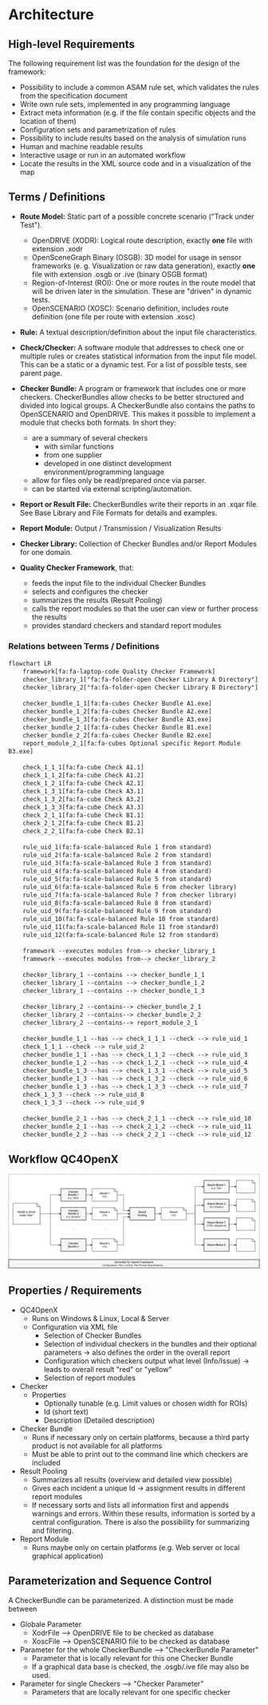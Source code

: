 <!---
Copyright 2023 CARIAD SE.
 
This Source Code Form is subject to the terms of the Mozilla
Public License, v. 2.0. If a copy of the MPL was not distributed
with this file, You can obtain one at https://mozilla.org/MPL/2.0/.
-->

# Architecture

## High-level Requirements

The following requirement list was the foundation for the design of the framework:

- Possibility to include a common ASAM rule set, which validates the rules from the specification
  document
- Write own rule sets, implemented in any programming language
- Extract meta information (e.g. if the file contain specific objects and the location of them)
- Configuration sets and parametrization of rules
- Possibility to include results based on the analysis of simulation runs
- Human and machine readable results
- Interactive usage or run in an automated workflow
- Locate the results in the XML source code and in a visualization of the map

## Terms / Definitions

- **Route Model:** Static part of a possible concrete scenario ("Track under Test").
  - OpenDRIVE (XODR): Logical route description, exactly **one** file with extension .xodr
  - OpenSceneGraph Binary (OSGB): 3D model for usage in sensor frameworks (e. g. Visualization or
    raw data generation), exactly **one** file with extension .osgb or .ive (binary OSGB format)
  - Region-of-Interest (ROI): One or more routes in the route model that will be driven later in the
    simulation. These are "driven" in dynamic tests.
  - OpenSCENARIO (XOSC): Scenario definition, includes route definition (one file per route with
    extension .xosc)
- **Rule:** A textual description/definition about the input file
  characteristics.
- **Check/Checker:** A software module that addresses to check one or multiple
  rules or creates statistical information from the input file model. This can
  be a static or a dynamic test. For a list of possible tests, see parent page.
- **Checker Bundle:** A program or framework that includes one or more checkers. CheckerBundles
  allow checks to be better structured and divided into logical groups. A CheckerBundle also
  contains the paths to OpenSCENARIO and OpenDRIVE. This makes it possible to implement a module
  that checks both formats. In short they:
  - are a summary of several checkers
    - with similar functions
    - from one supplier
    - developed in one distinct development environment/programming language
  - allow for files only be read/prepared once via parser.
  - can be started via external scripting/automation.
- **Report or Result File:** CheckerBundles write their reports in an .xqar file. See Base Library
  and File Formats for details and examples.
- **Report Module:** Output / Transmission / Visualization Results
- **Checker Library:** Collection of Checker Bundles and/or Report Modules for one domain.

- **Quality Checker Framework**, that:
  - feeds the input file to the individual Checker Bundles
  - selects and configures the checker
  - summarizes the results (Result Pooling)
  - calls the report modules so that the user can view or further process the results
  - provides standard checkers and standard report modules

### Relations between Terms / Definitions

```mermaid
flowchart LR
    framework[fa:fa-laptop-code Quality Checker Framework]
    checker_library_1["fa:fa-folder-open Checker Library A Directory"]
    checker_library_2["fa:fa-folder-open Checker Library B Directory"]

    checker_bundle_1_1[fa:fa-cubes Checker Bundle A1.exe]
    checker_bundle_1_2[fa:fa-cubes Checker Bundle A2.exe]
    checker_bundle_1_3[fa:fa-cubes Checker Bundle A3.exe]
    checker_bundle_2_1[fa:fa-cubes Checker Bundle B1.exe]
    checker_bundle_2_2[fa:fa-cubes Checker Bundle B2.exe]
    report_module_2_1[fa:fa-cubes Optional specific Report Module B3.exe]

    check_1_1_1[fa:fa-cube Check A1.1]
    check_1_1_2[fa:fa-cube Check A1.2]
    check_1_2_1[fa:fa-cube Check A2.1]
    check_1_3_1[fa:fa-cube Check A3.1]
    check_1_3_2[fa:fa-cube Check A3.2]
    check_1_3_3[fa:fa-cube Check A3.3]
    check_2_1_1[fa:fa-cube Check B1.1]
    check_2_1_2[fa:fa-cube Check B1.2]
    check_2_2_1[fa:fa-cube Check B2.1]

    rule_uid_1(fa:fa-scale-balanced Rule 1 from standard)
    rule_uid_2(fa:fa-scale-balanced Rule 2 from standard)
    rule_uid_3(fa:fa-scale-balanced Rule 3 from standard)
    rule_uid_4(fa:fa-scale-balanced Rule 4 from standard)
    rule_uid_5(fa:fa-scale-balanced Rule 5 from standard)
    rule_uid_6(fa:fa-scale-balanced Rule 6 from checker library)
    rule_uid_7(fa:fa-scale-balanced Rule 7 from checker library)
    rule_uid_8(fa:fa-scale-balanced Rule 8 from standard)
    rule_uid_9(fa:fa-scale-balanced Rule 9 from standard)
    rule_uid_10(fa:fa-scale-balanced Rule 10 from standard)
    rule_uid_11(fa:fa-scale-balanced Rule 11 from standard)
    rule_uid_12(fa:fa-scale-balanced Rule 12 from standard)

    framework --executes modules from--> checker_library_1
    framework --executes modules from--> checker_library_2
    
    checker_library_1 --contains --> checker_bundle_1_1
    checker_library_1 --contains --> checker_bundle_1_2
    checker_library_1 --contains --> checker_bundle_1_3

    checker_library_2 --contains--> checker_bundle_2_1
    checker_library_2 --contains--> checker_bundle_2_2
    checker_library_2 --contains--> report_module_2_1
    
    checker_bundle_1_1 --has --> check_1_1_1 --check --> rule_uid_1
    check_1_1_1 --check --> rule_uid_2
    checker_bundle_1_1 --has --> check_1_1_2 --check --> rule_uid_3
    checker_bundle_1_2 --has --> check_1_2_1 --check --> rule_uid_4
    checker_bundle_1_3 --has --> check_1_3_1 --check --> rule_uid_5
    checker_bundle_1_3 --has --> check_1_3_2 --check --> rule_uid_6
    checker_bundle_1_3 --has --> check_1_3_3 --check --> rule_uid_7
    check_1_3_3 --check --> rule_uid_8
    check_1_3_3 --check --> rule_uid_9

    checker_bundle_2_1 --has --> check_2_1_1 --check --> rule_uid_10
    checker_bundle_2_1 --has --> check_2_1_2 --check --> rule_uid_11
    checker_bundle_2_2 --has --> check_2_2_1 --check --> rule_uid_12
```

## Workflow QC4OpenX

![Architecture_Workflow](images/workflow.png)

## Properties / Requirements

- QC4OpenX
  - Runs on Windows & Linux, Local & Server
  - Configuration via XML file
    - Selection of Checker Bundles
    - Selection of individual checkers in the bundles and their optional parameters → also defines
      the order in the overall report
    - Configuration which checkers output what level (Info/Issue) → leads to overall result "red" or
      "yellow"
    - Selection of report modules
- Checker
  - Properties
    - Optionally tunable (e.g. Limit values or chosen width for ROIs)
    - Id (short text)
    - Description (Detailed description)
- Checker Bundle
  - Runs if necessary only on certain platforms, because a third party product is not available for
    all platforms
  - Must be able to print out to the command line which checkers are included
- Result Pooling
  - Summarizes all results (overview and detailed view possible)
  - Gives each incident a unique Id → assignment results in different report modules
  - If necessary sorts and lists all information first and appends warnings and errors. Within these
    results, information is sorted by a central configuration. There is also the possibility for
    summarizing and filtering.
- Report Module
  - Runs maybe only on certain platforms (e.g. Web server or local graphical application)

## Parameterization and Sequence Control

A CheckerBundle can be parameterized. A distinction must be made between

- Globale Parameter
  - XodrFile --> OpenDRIVE file to be checked as database
  - XoscFile --> OpenSCENARIO file to be checked as database
- Parameter for the whole CheckerBundle --> "CheckerBundle Parameter"
  - Parameter that is locally relevant for this one Checker Bundle
  - If a graphical data base is checked, the .osgb/.ive file may also be used.
- Parameter for single Checkers --> "Checker Parameter"
  - Parameters that are locally relevant for one specific checker
